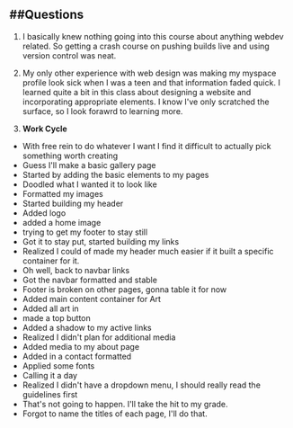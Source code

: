 ##Questions
---
1. I basically knew nothing going into this course about anything webdev related. So getting a crash course on pushing builds live and using version control was neat.

2. My only other experience with web design was making my myspace profile look sick when I was a teen and that information faded quick. I learned quite a bit in this class about designing a website and incorporating appropriate elements. I know I've only scratched the surface, so I look forawrd to learning more.

3. **Work Cycle**
 - With free rein to do whatever I want I find it difficult to actually pick something worth creating
 - Guess I'll make a basic gallery page
 - Started by adding the basic elements to my pages
 - Doodled what I wanted it to look like
 - Formatted my images
 - Started building my header
 - Added logo
 - added a home image
 - trying to get my footer to stay still
 - Got it to stay put, started building my links
 - Realized I could of made my header much easier if it built a specific container for it.
 - Oh well, back to navbar links
 - Got the navbar formatted and stable
 - Footer is broken on other pages, gonna table it for now
 - Added main content container for Art
 - Added all art in
 - made a top button
 - Added a shadow to my active links
 - Realized I didn't plan for additional media
 - Added media to my about page
 - Added in a contact formatted
 - Applied some fonts
 - Calling it a day
 - Realized I didn't have a dropdown menu, I should really read the guidelines first
 - That's not going to happen. I'll take the hit to my grade.
 - Forgot to name the titles of each page, I'll do that.
